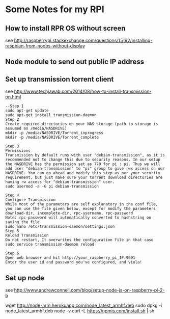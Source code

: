 

# Some Notes for my RPI

## How to install RPR OS without screen
see http://raspberrypi.stackexchange.com/questions/15192/installing-raspbian-from-noobs-without-display

## Node module to send out public IP address


## Set up transmission torrent client
see http://www.techjawab.com/2014/08/how-to-install-transmission-on.html
```shell
--Step 1
sudo apt-get update
sudo apt-get install transmission-daemon
Step 2
Create required directories on your NAS storage (path to storage is assumed as /media/NASDRIVE)
mkdir -p /media/NASDRIVE/Torrent_inprogress
mkdir -p /media/NASDRIVE/Torrent_complete

Step 3
Permissions
Transmission by default runs with user "debian-transmission", as it is recommended not to change this due to security reasons. In our setup the NASDRIVE has the permission set as 770 for pi : pi. Thus we will add user "debian-transmission" to "pi" group to give rwx access on our NASDRIVE. You can go ahead and modify this step as per your security requirement, but just make sure your torrent download directories are having rw access for "debian-transmission" user.
sudo usermod -a -G pi debian-transmission

Step 4
Configure Transmission
While most of the parameters are self explanatory in the conf file, you can use the file given below, except for modify the parameters download-dir, incomplete-dir, rpc-username, rpc-password 
Note: rpc-password will automatically converted to hashstring on saving the file 
sudo nano /etc/transmission-daemon/settings.json
Step 5
Reload Transmission
Do not restart, It overwrites the configuration file in that case
sudo service transmission-daemon reload 

Step 6
Open web browser and hit http://your_raspberry_pi_IP:9091
Enter the user id and password you've configured, and viola!
```


## Set up node
see http://www.andrewconnell.com/blog/setup-node-js-on-raspberry-pi-2-b

wget http://node-arm.herokuapp.com/node_latest_armhf.deb
sudo dpkg -i node_latest_armhf.deb
node -v
curl -L https://npmjs.com/install.sh | sh

